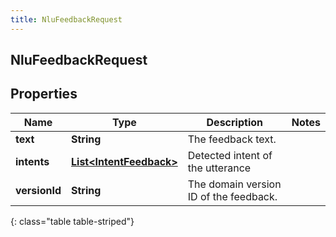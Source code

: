 ```yaml
---
title: NluFeedbackRequest
---
```

## NluFeedbackRequest


## Properties

| Name | Type | Description | Notes |
| ------------ | ------------- | ------------- | ------------- |
| **text** | <!----><!---->**String**<!----> | The feedback text. |  |
| **intents** | <!----><!---->[**List&lt;IntentFeedback&gt;**](IntentFeedback.html)<!----> | Detected intent of the utterance |  |
| **versionId** | <!----><!---->**String**<!----> | The domain version ID of the feedback. |  |
{: class="table table-striped"}



